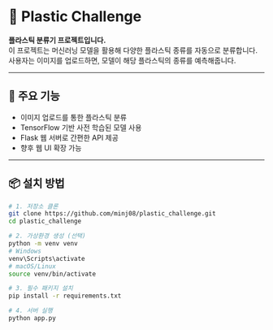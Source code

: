 # 🧠 Plastic Challenge

**플라스틱 분류기 프로젝트입니다.**  
이 프로젝트는 머신러닝 모델을 활용해 다양한 플라스틱 종류를 자동으로 분류합니다.  
사용자는 이미지를 업로드하면, 모델이 해당 플라스틱의 종류를 예측해줍니다.

---

## 🚀 주요 기능

- 이미지 업로드를 통한 플라스틱 분류
- TensorFlow 기반 사전 학습된 모델 사용
- Flask 웹 서버로 간편한 API 제공
- 향후 웹 UI 확장 가능

---

## 📦 설치 방법

```bash
# 1. 저장소 클론
git clone https://github.com/minj08/plastic_challenge.git
cd plastic_challenge

# 2. 가상환경 생성 (선택)
python -m venv venv
# Windows
venv\Scripts\activate
# macOS/Linux
source venv/bin/activate

# 3. 필수 패키지 설치
pip install -r requirements.txt

# 4. 서버 실행
python app.py

